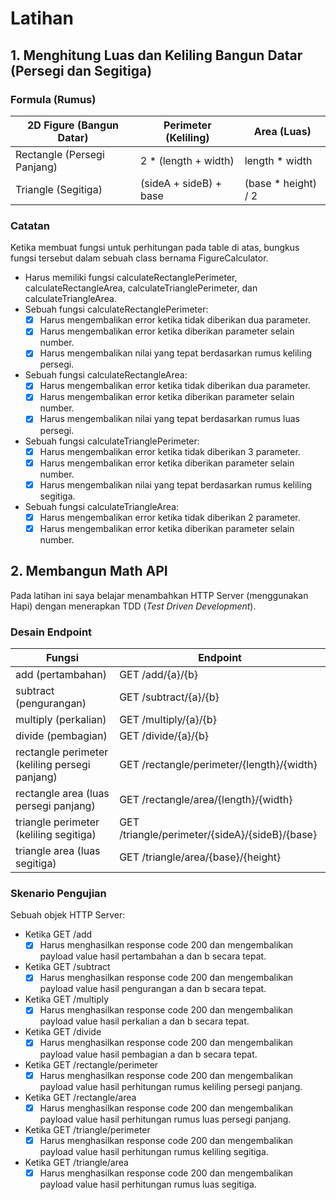 # Latihan

## 1. Menghitung Luas dan Keliling Bangun Datar (Persegi dan Segitiga)

### Formula (Rumus)
| 2D Figure (Bangun Datar)    | Perimeter (Keliling)   | Area (Luas)         |
|-----------------------------|------------------------|---------------------|
| Rectangle (Persegi Panjang) | 2 * (length + width)   | length * width      |
| Triangle (Segitiga)         | (sideA + sideB) + base | (base * height) / 2 |

### Catatan
Ketika membuat fungsi untuk perhitungan pada table di atas, bungkus fungsi tersebut dalam sebuah class bernama FigureCalculator.
  * Harus memiliki fungsi calculateRectanglePerimeter, calculateRectangleArea, calculateTrianglePerimeter, dan calculateTriangleArea.
  * Sebuah fungsi calculateRectanglePerimeter:
    - [x] Harus mengembalikan error ketika tidak diberikan dua parameter.
    - [x] Harus mengembalikan error ketika diberikan parameter selain number.
    - [x] Harus mengembalikan nilai yang tepat berdasarkan rumus keliling persegi.
  * Sebuah fungsi calculateRectangleArea:
    - [x] Harus mengembalikan error ketika tidak diberikan dua parameter.
    - [x] Harus mengembalikan error ketika diberikan parameter selain number.
    - [x] Harus mengembalikan nilai yang tepat berdasarkan rumus luas persegi.
  * Sebuah fungsi calculateTrianglePerimeter:
    - [x] Harus mengembalikan error ketika tidak diberikan 3 parameter.
    - [x] Harus mengembalikan error ketika diberikan parameter selain number.
    - [x] Harus mengembalikan nilai yang tepat berdasarkan rumus keliling segitiga.
  * Sebuah fungsi calculateTriangleArea:
    - [x] Harus mengembalikan error ketika tidak diberikan 2 parameter.
    - [x] Harus mengembalikan error ketika diberikan parameter selain number.

## 2. Membangun Math API
Pada latihan ini saya belajar menambahkan HTTP Server (menggunakan Hapi) dengan menerapkan TDD (*Test Driven Development*).
### Desain Endpoint
|Fungsi                                        |Endpoint                                      |
|----------------------------------------------|----------------------------------------------|
|add (pertambahan)                             |GET /add/{a}/{b}                              |
|subtract (pengurangan)                        |GET /subtract/{a}/{b}                         |
|multiply (perkalian)                          |GET /multiply/{a}/{b}                         |
|divide (pembagian)                            |GET /divide/{a}/{b}                           |
|rectangle perimeter (keliling persegi panjang)|GET /rectangle/perimeter/{length}/{width}     |
|rectangle area (luas persegi panjang)         |GET /rectangle/area/{length}/{width}          |
|triangle perimeter (keliling segitiga)        |GET /triangle/perimeter/{sideA}/{sideB}/{base}|
|triangle area (luas segitiga)                 |GET /triangle/area/{base}/{height}            |
### Skenario Pengujian
Sebuah objek HTTP Server:
  * Ketika GET /add
    - [x] Harus menghasilkan response code 200 dan mengembalikan payload value hasil pertambahan a dan b secara tepat.
  * Ketika GET /subtract
    - [x] Harus menghasilkan response code 200 dan mengembalikan payload value hasil pengurangan a dan b secara tepat.
  * Ketika GET /multiply
    - [x] Harus menghasilkan response code 200 dan mengembalikan payload value hasil perkalian a dan b secara tepat.
  * Ketika GET /divide
    - [x] Harus menghasilkan response code 200 dan mengembalikan payload value hasil pembagian a dan b secara tepat.
  * Ketika GET /rectangle/perimeter
    - [x] Harus menghasilkan response code 200 dan mengembalikan payload value hasil perhitungan rumus keliling persegi panjang.
  * Ketika GET /rectangle/area
    - [x] Harus menghasilkan response code 200 dan mengembalikan payload value hasil perhitungan rumus luas persegi panjang.
  * Ketika GET /triangle/perimeter
    - [x] Harus menghasilkan response code 200 dan mengembalikan payload value hasil perhitungan rumus keliling segitiga.
  * Ketika GET /triangle/area
    - [x] Harus menghasilkan response code 200 dan mengembalikan payload value hasil perhitungan rumus luas segitiga.